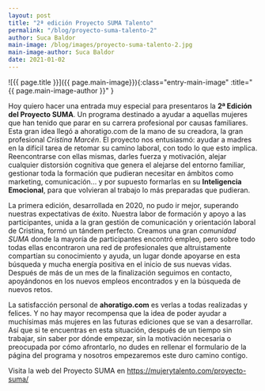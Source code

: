 ```yaml
---
layout: post
title: "2ª edición Proyecto SUMA Talento"
permalink: "/blog/proyecto-suma-talento-2"
author: Suca Baldor
main-image: /blog/images/proyecto-suma-talento-2.jpg
main-image-author: Suca Baldor
date: 2021-01-02
---
```


![{{ page.title }}]({{ page.main-image}}){:class="entry-main-image" :title="{{ page.main-image-author }}" }

Hoy quiero hacer una entrada muy especial para presentaros la **2ª Edición del Proyecto SUMA**. Un programa destinado a ayudar a aquellas mujeres que han tenido que parar en su carrera profesional por causas familiares. Esta gran idea llegó a ahoratigo.com de la mano de su creadora, la gran profesional *Cristina Marcén*. El proyecto nos entusiasmó: ayudar a madres en la difícil tarea de retomar su camino laboral, con todo lo que esto implica. Reencontrarse con ellas mismas, darles fuerza y motivación, alejar cualquier distorsión cognitiva que genera el alejarse del entorno familiar, gestionar toda la formación que pudieran necesitar en ámbitos como marketing, comunicación... y por supuesto formarlas en su **Inteligencia Emocional**, para que volvieran al trabajo lo más preparadas que pudieran.	

La primera edición, desarrollada en 2020, no pudo ir mejor, superando nuestras expectativas de éxito. Nuestra labor de formación y apoyo a las participantes, unida a la gran gestión de comunicación y orientación laboral de Cristina, formó un tándem perfecto. Creamos una gran *comunidad SUMA* donde la mayoría de participantes encontró empleo, pero sobre todo todas ellas encontraron una red de profesionales que altruistamente compartían su conocimiento y ayuda, un lugar donde apoyarse en esta búsqueda y mucha energía positiva en el inicio de sus nuevas vidas. Después de más de un mes de la finalización seguimos en contacto, apoyándonos en los nuevos empleos encontrados y en la búsqueda de nuevos retos. 

La satisfacción personal de **ahoratigo.com** es verlas a todas realizadas y felices. Y no hay mayor recompensa que la idea de poder ayudar a muchísimas más mujeres en las futuras ediciones que se van a desarrollar. Así que si te encuentras en esta situación, después de un tiempo sin trabajar, sin saber por dónde empezar, sin la motivación necesaria o preocupada por cómo afrontarlo, no dudes en rellenar el formulario de la página del programa y nosotros empezaremos este duro camino contigo.

Visita la web del Proyecto SUMA en https://mujerytalento.com/proyecto-suma/
